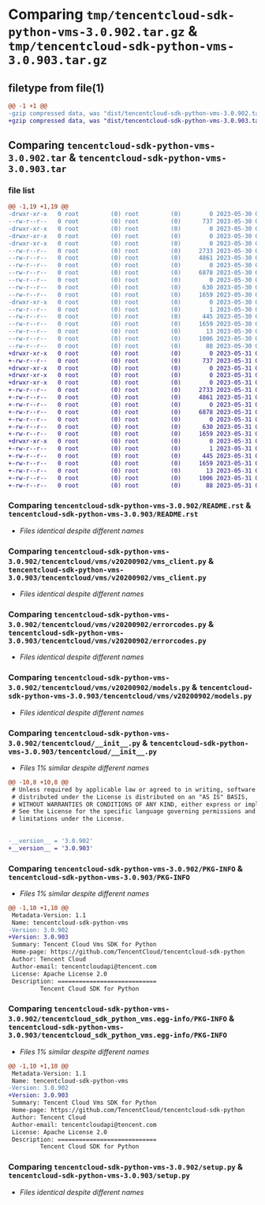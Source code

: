# Comparing `tmp/tencentcloud-sdk-python-vms-3.0.902.tar.gz` & `tmp/tencentcloud-sdk-python-vms-3.0.903.tar.gz`

## filetype from file(1)

```diff
@@ -1 +1 @@
-gzip compressed data, was "dist/tencentcloud-sdk-python-vms-3.0.902.tar", last modified: Tue May 30 00:36:52 2023, max compression
+gzip compressed data, was "dist/tencentcloud-sdk-python-vms-3.0.903.tar", last modified: Wed May 31 02:25:38 2023, max compression
```

## Comparing `tencentcloud-sdk-python-vms-3.0.902.tar` & `tencentcloud-sdk-python-vms-3.0.903.tar`

### file list

```diff
@@ -1,19 +1,19 @@
-drwxr-xr-x   0 root         (0) root         (0)        0 2023-05-30 00:36:52.000000 tencentcloud-sdk-python-vms-3.0.902/
--rw-r--r--   0 root         (0) root         (0)      737 2023-05-30 00:36:52.000000 tencentcloud-sdk-python-vms-3.0.902/README.rst
-drwxr-xr-x   0 root         (0) root         (0)        0 2023-05-30 00:36:52.000000 tencentcloud-sdk-python-vms-3.0.902/tencentcloud/
-drwxr-xr-x   0 root         (0) root         (0)        0 2023-05-30 00:36:52.000000 tencentcloud-sdk-python-vms-3.0.902/tencentcloud/vms/
-drwxr-xr-x   0 root         (0) root         (0)        0 2023-05-30 00:36:52.000000 tencentcloud-sdk-python-vms-3.0.902/tencentcloud/vms/v20200902/
--rw-r--r--   0 root         (0) root         (0)     2733 2023-05-30 00:36:52.000000 tencentcloud-sdk-python-vms-3.0.902/tencentcloud/vms/v20200902/vms_client.py
--rw-r--r--   0 root         (0) root         (0)     4861 2023-05-30 00:36:52.000000 tencentcloud-sdk-python-vms-3.0.902/tencentcloud/vms/v20200902/errorcodes.py
--rw-r--r--   0 root         (0) root         (0)        0 2023-05-30 00:36:52.000000 tencentcloud-sdk-python-vms-3.0.902/tencentcloud/vms/v20200902/__init__.py
--rw-r--r--   0 root         (0) root         (0)     6878 2023-05-30 00:36:52.000000 tencentcloud-sdk-python-vms-3.0.902/tencentcloud/vms/v20200902/models.py
--rw-r--r--   0 root         (0) root         (0)        0 2023-05-30 00:36:52.000000 tencentcloud-sdk-python-vms-3.0.902/tencentcloud/vms/__init__.py
--rw-r--r--   0 root         (0) root         (0)      630 2023-05-30 00:36:52.000000 tencentcloud-sdk-python-vms-3.0.902/tencentcloud/__init__.py
--rw-r--r--   0 root         (0) root         (0)     1659 2023-05-30 00:36:52.000000 tencentcloud-sdk-python-vms-3.0.902/PKG-INFO
-drwxr-xr-x   0 root         (0) root         (0)        0 2023-05-30 00:36:52.000000 tencentcloud-sdk-python-vms-3.0.902/tencentcloud_sdk_python_vms.egg-info/
--rw-r--r--   0 root         (0) root         (0)        1 2023-05-30 00:36:52.000000 tencentcloud-sdk-python-vms-3.0.902/tencentcloud_sdk_python_vms.egg-info/dependency_links.txt
--rw-r--r--   0 root         (0) root         (0)      445 2023-05-30 00:36:52.000000 tencentcloud-sdk-python-vms-3.0.902/tencentcloud_sdk_python_vms.egg-info/SOURCES.txt
--rw-r--r--   0 root         (0) root         (0)     1659 2023-05-30 00:36:52.000000 tencentcloud-sdk-python-vms-3.0.902/tencentcloud_sdk_python_vms.egg-info/PKG-INFO
--rw-r--r--   0 root         (0) root         (0)       13 2023-05-30 00:36:52.000000 tencentcloud-sdk-python-vms-3.0.902/tencentcloud_sdk_python_vms.egg-info/top_level.txt
--rw-r--r--   0 root         (0) root         (0)     1006 2023-05-30 00:36:52.000000 tencentcloud-sdk-python-vms-3.0.902/setup.py
--rw-r--r--   0 root         (0) root         (0)       88 2023-05-30 00:36:52.000000 tencentcloud-sdk-python-vms-3.0.902/setup.cfg
+drwxr-xr-x   0 root         (0) root         (0)        0 2023-05-31 02:25:38.000000 tencentcloud-sdk-python-vms-3.0.903/
+-rw-r--r--   0 root         (0) root         (0)      737 2023-05-31 02:25:38.000000 tencentcloud-sdk-python-vms-3.0.903/README.rst
+drwxr-xr-x   0 root         (0) root         (0)        0 2023-05-31 02:25:38.000000 tencentcloud-sdk-python-vms-3.0.903/tencentcloud/
+drwxr-xr-x   0 root         (0) root         (0)        0 2023-05-31 02:25:38.000000 tencentcloud-sdk-python-vms-3.0.903/tencentcloud/vms/
+drwxr-xr-x   0 root         (0) root         (0)        0 2023-05-31 02:25:38.000000 tencentcloud-sdk-python-vms-3.0.903/tencentcloud/vms/v20200902/
+-rw-r--r--   0 root         (0) root         (0)     2733 2023-05-31 02:25:38.000000 tencentcloud-sdk-python-vms-3.0.903/tencentcloud/vms/v20200902/vms_client.py
+-rw-r--r--   0 root         (0) root         (0)     4861 2023-05-31 02:25:38.000000 tencentcloud-sdk-python-vms-3.0.903/tencentcloud/vms/v20200902/errorcodes.py
+-rw-r--r--   0 root         (0) root         (0)        0 2023-05-31 02:25:38.000000 tencentcloud-sdk-python-vms-3.0.903/tencentcloud/vms/v20200902/__init__.py
+-rw-r--r--   0 root         (0) root         (0)     6878 2023-05-31 02:25:38.000000 tencentcloud-sdk-python-vms-3.0.903/tencentcloud/vms/v20200902/models.py
+-rw-r--r--   0 root         (0) root         (0)        0 2023-05-31 02:25:38.000000 tencentcloud-sdk-python-vms-3.0.903/tencentcloud/vms/__init__.py
+-rw-r--r--   0 root         (0) root         (0)      630 2023-05-31 02:25:38.000000 tencentcloud-sdk-python-vms-3.0.903/tencentcloud/__init__.py
+-rw-r--r--   0 root         (0) root         (0)     1659 2023-05-31 02:25:38.000000 tencentcloud-sdk-python-vms-3.0.903/PKG-INFO
+drwxr-xr-x   0 root         (0) root         (0)        0 2023-05-31 02:25:38.000000 tencentcloud-sdk-python-vms-3.0.903/tencentcloud_sdk_python_vms.egg-info/
+-rw-r--r--   0 root         (0) root         (0)        1 2023-05-31 02:25:38.000000 tencentcloud-sdk-python-vms-3.0.903/tencentcloud_sdk_python_vms.egg-info/dependency_links.txt
+-rw-r--r--   0 root         (0) root         (0)      445 2023-05-31 02:25:38.000000 tencentcloud-sdk-python-vms-3.0.903/tencentcloud_sdk_python_vms.egg-info/SOURCES.txt
+-rw-r--r--   0 root         (0) root         (0)     1659 2023-05-31 02:25:38.000000 tencentcloud-sdk-python-vms-3.0.903/tencentcloud_sdk_python_vms.egg-info/PKG-INFO
+-rw-r--r--   0 root         (0) root         (0)       13 2023-05-31 02:25:38.000000 tencentcloud-sdk-python-vms-3.0.903/tencentcloud_sdk_python_vms.egg-info/top_level.txt
+-rw-r--r--   0 root         (0) root         (0)     1006 2023-05-31 02:25:38.000000 tencentcloud-sdk-python-vms-3.0.903/setup.py
+-rw-r--r--   0 root         (0) root         (0)       88 2023-05-31 02:25:38.000000 tencentcloud-sdk-python-vms-3.0.903/setup.cfg
```

### Comparing `tencentcloud-sdk-python-vms-3.0.902/README.rst` & `tencentcloud-sdk-python-vms-3.0.903/README.rst`

 * *Files identical despite different names*

### Comparing `tencentcloud-sdk-python-vms-3.0.902/tencentcloud/vms/v20200902/vms_client.py` & `tencentcloud-sdk-python-vms-3.0.903/tencentcloud/vms/v20200902/vms_client.py`

 * *Files identical despite different names*

### Comparing `tencentcloud-sdk-python-vms-3.0.902/tencentcloud/vms/v20200902/errorcodes.py` & `tencentcloud-sdk-python-vms-3.0.903/tencentcloud/vms/v20200902/errorcodes.py`

 * *Files identical despite different names*

### Comparing `tencentcloud-sdk-python-vms-3.0.902/tencentcloud/vms/v20200902/models.py` & `tencentcloud-sdk-python-vms-3.0.903/tencentcloud/vms/v20200902/models.py`

 * *Files identical despite different names*

### Comparing `tencentcloud-sdk-python-vms-3.0.902/tencentcloud/__init__.py` & `tencentcloud-sdk-python-vms-3.0.903/tencentcloud/__init__.py`

 * *Files 1% similar despite different names*

```diff
@@ -10,8 +10,8 @@
 # Unless required by applicable law or agreed to in writing, software
 # distributed under the License is distributed on an "AS IS" BASIS,
 # WITHOUT WARRANTIES OR CONDITIONS OF ANY KIND, either express or implied.
 # See the License for the specific language governing permissions and
 # limitations under the License.
 
 
-__version__ = '3.0.902'
+__version__ = '3.0.903'
```

### Comparing `tencentcloud-sdk-python-vms-3.0.902/PKG-INFO` & `tencentcloud-sdk-python-vms-3.0.903/PKG-INFO`

 * *Files 1% similar despite different names*

```diff
@@ -1,10 +1,10 @@
 Metadata-Version: 1.1
 Name: tencentcloud-sdk-python-vms
-Version: 3.0.902
+Version: 3.0.903
 Summary: Tencent Cloud Vms SDK for Python
 Home-page: https://github.com/TencentCloud/tencentcloud-sdk-python
 Author: Tencent Cloud
 Author-email: tencentcloudapi@tencent.com
 License: Apache License 2.0
 Description: ============================
         Tencent Cloud SDK for Python
```

### Comparing `tencentcloud-sdk-python-vms-3.0.902/tencentcloud_sdk_python_vms.egg-info/PKG-INFO` & `tencentcloud-sdk-python-vms-3.0.903/tencentcloud_sdk_python_vms.egg-info/PKG-INFO`

 * *Files 1% similar despite different names*

```diff
@@ -1,10 +1,10 @@
 Metadata-Version: 1.1
 Name: tencentcloud-sdk-python-vms
-Version: 3.0.902
+Version: 3.0.903
 Summary: Tencent Cloud Vms SDK for Python
 Home-page: https://github.com/TencentCloud/tencentcloud-sdk-python
 Author: Tencent Cloud
 Author-email: tencentcloudapi@tencent.com
 License: Apache License 2.0
 Description: ============================
         Tencent Cloud SDK for Python
```

### Comparing `tencentcloud-sdk-python-vms-3.0.902/setup.py` & `tencentcloud-sdk-python-vms-3.0.903/setup.py`

 * *Files identical despite different names*

